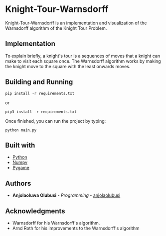 # Knight-Tour-Warnsdorff
Knight-Tour-Warnsdorff is an implementation and visualization of the Warnsdorff algorithm of the Knight Tour Problem.

## Implementation
To explain briefly, a knight's tour is a sequences of moves that a knight can make to visit each square once. The Warnsdorff algorithm works by making the knight move to the square with the least onwards moves.

## Building and Running

```
pip install -r requirements.txt
```
or

```
pip3 install -r requirements.txt
```
Once finished, you can run the project by typing:
```
python main.py
```
## Built with
* [Python](https://www.python.org/)
* [Numpy](https://github.com/numpy/numpy)
* [Pygame](https://pypi.org/project/pygame/)

## Authors
* **Anjolaoluwa Olubusi** - *Programming* - [anjolaolubusi](https://github.com/anjolaolubusi/PyTour)

## Acknowledgments
* Warnsdorff for his Warnsdorff's algorithm.
* Arnd Roth for his improvements to the Warnsdorff's algorithm
